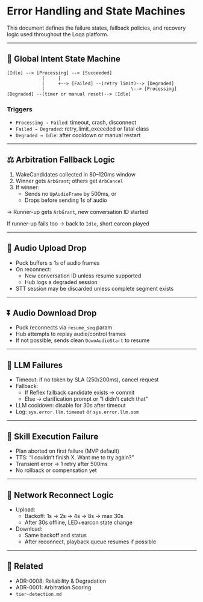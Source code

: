 # Error Handling and State Machines

This document defines the failure states, fallback policies, and recovery logic used throughout the Loqa platform.

---

## 🧭 Global Intent State Machine

```
[Idle] --> [Processing] --> [Succeeded]
             |     |
             |     +--> [Failed] --(retry limit)--> [Degraded]
             |                                \--> [Processing]
[Degraded] --(timer or manual reset)--> [Idle]
```

### Triggers

- `Processing → Failed`: timeout, crash, disconnect
- `Failed → Degraded`: retry_limit_exceeded or fatal class
- `Degraded → Idle`: after cooldown or manual restart

---

## ⚖️ Arbitration Fallback Logic

1. WakeCandidates collected in 80–120ms window
2. Winner gets `ArbGrant`; others get `ArbCancel`
3. If winner:
   - Sends no `UpAudioFrame` by 500ms, or
   - Drops before sending 1s of audio

→ Runner-up gets `ArbGrant`, new conversation ID started

If runner-up fails too → back to `Idle`, short earcon played

---

## 🔁 Audio Upload Drop

- Puck buffers ≤ 1s of audio frames
- On reconnect:
  - New conversation ID unless resume supported
  - Hub logs a degraded session
- STT session may be discarded unless complete segment exists

---

## ⏬ Audio Download Drop

- Puck reconnects via `resume_seq` param
- Hub attempts to replay audio/control frames
- If not possible, sends clean `DownAudioStart` to resume

---

## 🧠 LLM Failures

- Timeout: if no token by SLA (250/200ms), cancel request
- Fallback:
  - If Reflex fallback candidate exists → commit
  - Else → clarification prompt or "I didn't catch that"
- LLM cooldown: disable for 30s after timeout
- Log: `sys.error.llm.timeout` or `sys.error.llm.oom`

---

## 🔧 Skill Execution Failure

- Plan aborted on first failure (MVP default)
- TTS: “I couldn’t finish X. Want me to try again?”
- Transient error → 1 retry after 500ms
- No rollback or compensation yet

---

## 🧪 Network Reconnect Logic

- Upload:
  - Backoff: 1s → 2s → 4s → 8s → max 30s
  - After 30s offline, LED+earcon state change
- Download:
  - Same backoff and status
  - After reconnect, playback queue resumes if possible

---

## 📎 Related

- ADR-0008: Reliability & Degradation
- ADR-0001: Arbitration Scoring
- `tier-detection.md`
